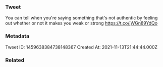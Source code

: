 ### Tweet
You can tell when you're saying something that's not authentic by feeling out whether or not it makes you weak or strong https://t.co/jWGn89YdQo

### Metadata
Tweet ID: 1459638384738148367
Created At: 2021-11-13T21:44:44.000Z

### Related

